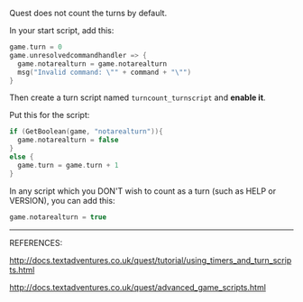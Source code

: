 Quest does not count the turns by default.

In your start script, add this:

```c
game.turn = 0
game.unresolvedcommandhandler => {
  game.notarealturn = game.notarealturn
  msg("Invalid command: \"" + command + "\"")
}
```


Then create a turn script named ```turncount_turnscript``` and **enable it**.  

Put this for the script:

```c
if (GetBoolean(game, "notarealturn")){
  game.notarealturn = false
}
else {
  game.turn = game.turn + 1
}
```

In any script which you DON'T wish to count as a turn (such as HELP or VERSION), you can add this:
```c
game.notarealturn = true
```

---
REFERENCES:

http://docs.textadventures.co.uk/quest/tutorial/using_timers_and_turn_scripts.html

http://docs.textadventures.co.uk/quest/advanced_game_scripts.html